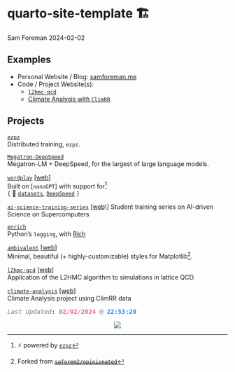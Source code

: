 # quarto-site-template 🏗️
Sam Foreman
2024-02-02

## Examples

- Personal Website / Blog: [](https://samforeman.me)
  [samforeman.me](https://samforeman.me)
- Code / Project Website(s):
  - [](https://github.com/saforem2/l2hmc-qcd)
    [`l2hmc-qcd`](https://saforem2.github.io/l2hmc-qcd)
  - [](https://github.com/saforem2/climate-analysis) [Climate Analysis
    with `ClimRR`](https://saforem2.github.io/climate-analysis)

## <span class="dim-text"></span> Projects

<div class="flex-container">

<div class="flex-container">

[ `ezpz`](https://github.com/saforem2/ezpz)  
Distributed training, `ezpz`.

[ `Megatron-DeepSpeed`](https://github.com/argonne-lcf/Megatron-DeepSpeed)  
Megatron-LM + DeepSpeed, for the largest of large language models.

[ `wordplay`](https://github.com/saforem2/wordplay) \[[web](https://saforem2.github.io/wordplay)\]  
Built on \[`nanoGPT`\] with support for[^1]  
`{` 🤗 [`datasets`](https://huggingface.co/datasets),
[`DeepSpeed`](https://github.com/microsoft/DeepSpeed) `}`

[ `ai-science-training-series`](https://github.com/argonne-lcf/ai-science-training-series) \[[web](https://www.alcf.anl.gov/alcf-ai-science-training-series?)\]  
Student training series on AI-driven Science on Supercomputers

</div>

<div class="flex-container">

[ `enrich`](https://github.com/saforem2/enrich)  
Python’s `logging`, with [Rich](https://github.com/Textualize/rich)

[ `ambivalent`](https://github.com/saforem2/ambivalent) \[[web](https://saforem2.github.io/ambivalent)\]  
Minimal, beautiful (+ highly-customizable) styles for Matplotlib[^2].

[ `l2hmc-qcd`](https://github.com/saforem2/l2hmc-qcd) \[[web](https://saforem2.github.io/l2hmc-qcd)\]  
Application of the L2HMC algorithm to simulations in lattice QCD.

[ `climate-analysis`](https://github.com/saforem2/climate-analysis) \[[web](https://saforem2.github.io/climate-analysis)\]  
Climate Analysis project using ClimRR data

</div>

</div>

<pre style="white-space:pre;overflow-x:auto;line-height:normal;font-family:Menlo,'DejaVu Sans Mono',consolas,'Courier New',monospace"><span style="color: #7f7f7f; text-decoration-color: #7f7f7f; font-style: italic">Last Updated</span>: <span style="color: #f06292; text-decoration-color: #f06292; font-weight: bold">02</span><span style="color: #f06292; text-decoration-color: #f06292">/</span><span style="color: #f06292; text-decoration-color: #f06292; font-weight: bold">02</span><span style="color: #f06292; text-decoration-color: #f06292">/</span><span style="color: #f06292; text-decoration-color: #f06292; font-weight: bold">2024</span> <span style="color: #7f7f7f; text-decoration-color: #7f7f7f">@</span> <span style="color: #1a8fff; text-decoration-color: #1a8fff; font-weight: bold">22:53:20</span>
</pre>
<p align="center">
<a href="https://hits.seeyoufarm.com"><img align="center" src="https://hits.seeyoufarm.com/api/count/incr/badge.svg?url=https%3A%2F%2Fwww.saforem2.github.io/quarto-site-template&count_bg=%2300CCFF&title_bg=%23303030&icon=&icon_color=%23E7E7E7&title=hits&edge_flat=false"/></a>
</p>
<!-- ![](https://hits.seeyoufarm.com/api/count/incr/badge.svg?url=https%3A%2F%2Fsaforem2.github.io%2Fwordplay&count_bg=%23222222&title_bg=%23303030&icon=&icon_color=%23E7E7E7) -->

[^1]: ⚡ powered by [`ezpz`](https://github.com/saforem2/ezpz)

[^2]: Forked from ~~[
    `saforem2/opinionated`](https://github.com/saforem2/opinonated)~~
